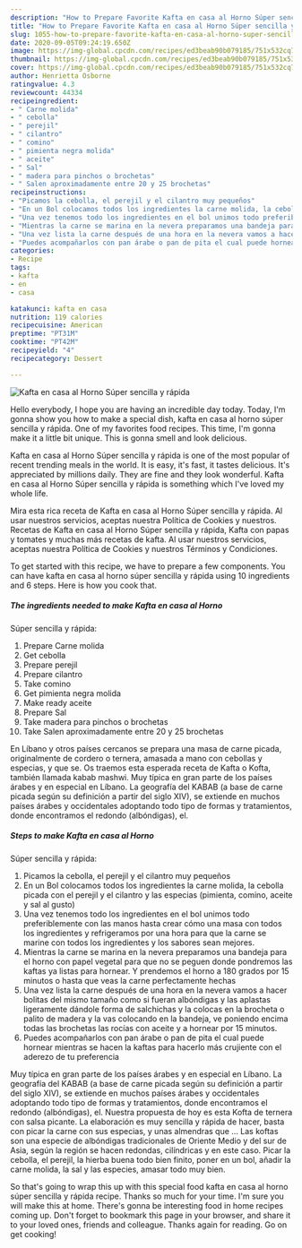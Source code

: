 ```yaml
---
description: "How to Prepare Favorite Kafta en casa al Horno Súper sencilla y rápida"
title: "How to Prepare Favorite Kafta en casa al Horno Súper sencilla y rápida"
slug: 1055-how-to-prepare-favorite-kafta-en-casa-al-horno-super-sencilla-y-rapida
date: 2020-09-05T09:24:19.650Z
image: https://img-global.cpcdn.com/recipes/ed3beab90b079185/751x532cq70/kafta-en-casa-al-horno-super-sencilla-y-rapida-foto-principal.jpg
thumbnail: https://img-global.cpcdn.com/recipes/ed3beab90b079185/751x532cq70/kafta-en-casa-al-horno-super-sencilla-y-rapida-foto-principal.jpg
cover: https://img-global.cpcdn.com/recipes/ed3beab90b079185/751x532cq70/kafta-en-casa-al-horno-super-sencilla-y-rapida-foto-principal.jpg
author: Henrietta Osborne
ratingvalue: 4.3
reviewcount: 44334
recipeingredient:
- " Carne molida"
- " cebolla"
- " perejil"
- " cilantro"
- " comino"
- " pimienta negra molida"
- " aceite"
- " Sal"
- " madera para pinchos o brochetas"
- " Salen aproximadamente entre 20 y 25 brochetas"
recipeinstructions:
- "Picamos la cebolla, el perejil y el cilantro muy pequeños"
- "En un Bol colocamos todos los ingredientes la carne molida, la cebolla picada con el perejil y el cilantro y las especias (pimienta, comino, aceite y sal al gusto)"
- "Una vez tenemos todo los ingredientes en el bol unimos todo preferiblemente con las manos hasta crear cómo una masa con todos los ingredientes y refrigeramos por una hora para que la carne se marine con todos los ingredientes y los sabores sean mejores."
- "Mientras la carne se marina en la nevera preparamos una bandeja para el horno con papel vegetal para que no se peguen donde pondremos las kaftas ya listas para hornear. Y prendemos el horno a 180 grados por 15 minutos o hasta que veas la carne perfectamente hechas"
- "Una vez lista la carne después de una hora en la nevera vamos a hacer bolitas del mismo tamaño como si fueran albóndigas y las aplastas ligeramente dándole forma de salchichas y la colocas en la brocheta o palito de madera y la vas colocando en la bandeja, ve poniendo encima todas las brochetas las rocías con aceite y a hornear por 15 minutos."
- "Puedes acompañarlos con pan árabe o pan de pita el cual puede hornear mientras se hacen la kaftas para hacerlo más crujiente con el aderezo de tu preferencia"
categories:
- Recipe
tags:
- kafta
- en
- casa

katakunci: kafta en casa 
nutrition: 119 calories
recipecuisine: American
preptime: "PT31M"
cooktime: "PT42M"
recipeyield: "4"
recipecategory: Dessert

---
```



![Kafta en casa al Horno
Súper sencilla y rápida](https://img-global.cpcdn.com/recipes/ed3beab90b079185/751x532cq70/kafta-en-casa-al-horno-super-sencilla-y-rapida-foto-principal.jpg)

Hello everybody, I hope you are having an incredible day today. Today, I'm gonna show you how to make a special dish, kafta en casa al horno
súper sencilla y rápida. One of my favorites food recipes. This time, I'm gonna make it a little bit unique. This is gonna smell and look delicious.

Kafta en casa al Horno
Súper sencilla y rápida is one of the most popular of recent trending meals in the world. It is easy, it's fast, it tastes delicious. It's appreciated by millions daily. They are fine and they look wonderful. Kafta en casa al Horno
Súper sencilla y rápida is something which I've loved my whole life.

Mira esta rica receta de Kafta en casa al Horno Súper sencilla y rápida. Al usar nuestros servicios, aceptas nuestra Política de Cookies y nuestros. Recetas de Kafta en casa al Horno Súper sencilla y rápida, Kafta con papas y tomates y muchas más recetas de kafta. Al usar nuestros servicios, aceptas nuestra Política de Cookies y nuestros Términos y Condiciones.


To get started with this recipe, we have to prepare a few components. You can have kafta en casa al horno
súper sencilla y rápida using 10 ingredients and 6 steps. Here is how you cook that.

<!--inarticleads1-->

##### The ingredients needed to make Kafta en casa al Horno
Súper sencilla y rápida:

1. Prepare  Carne molida
1. Get  cebolla
1. Prepare  perejil
1. Prepare  cilantro
1. Take  comino
1. Get  pimienta negra molida
1. Make ready  aceite
1. Prepare  Sal
1. Take  madera para pinchos o brochetas
1. Take  Salen aproximadamente entre 20 y 25 brochetas


En Líbano y otros países cercanos se prepara una masa de carne picada, originalmente de cordero o ternera, amasada a mano con cebollas y especias, y que se. Os traemos esta esperada receta de Kafta o Kofta, también llamada kabab mashwi. Muy típica en gran parte de los países árabes y en especial en Líbano. La geografía del KABAB (a base de carne picada según su definición a partir del siglo XIV), se extiende en muchos países árabes y occidentales adoptando todo tipo de formas y tratamientos, donde encontramos el redondo (albóndigas), el. 

<!--inarticleads2-->

##### Steps to make Kafta en casa al Horno
Súper sencilla y rápida:

1. Picamos la cebolla, el perejil y el cilantro muy pequeños
1. En un Bol colocamos todos los ingredientes la carne molida, la cebolla picada con el perejil y el cilantro y las especias (pimienta, comino, aceite y sal al gusto)
1. Una vez tenemos todo los ingredientes en el bol unimos todo preferiblemente con las manos hasta crear cómo una masa con todos los ingredientes y refrigeramos por una hora para que la carne se marine con todos los ingredientes y los sabores sean mejores.
1. Mientras la carne se marina en la nevera preparamos una bandeja para el horno con papel vegetal para que no se peguen donde pondremos las kaftas ya listas para hornear. Y prendemos el horno a 180 grados por 15 minutos o hasta que veas la carne perfectamente hechas
1. Una vez lista la carne después de una hora en la nevera vamos a hacer bolitas del mismo tamaño como si fueran albóndigas y las aplastas ligeramente dándole forma de salchichas y la colocas en la brocheta o palito de madera y la vas colocando en la bandeja, ve poniendo encima todas las brochetas las rocías con aceite y a hornear por 15 minutos.
1. Puedes acompañarlos con pan árabe o pan de pita el cual puede hornear mientras se hacen la kaftas para hacerlo más crujiente con el aderezo de tu preferencia


Muy típica en gran parte de los países árabes y en especial en Líbano. La geografía del KABAB (a base de carne picada según su definición a partir del siglo XIV), se extiende en muchos países árabes y occidentales adoptando todo tipo de formas y tratamientos, donde encontramos el redondo (albóndigas), el. Nuestra propuesta de hoy es esta Kofta de ternera con salsa picante. La elaboración es muy sencilla y rápida de hacer, basta con picar la carne con sus especias, y unas almendras que … Las koftas son una especie de albóndigas tradicionales de Oriente Medio y del sur de Asia, según la región se hacen redondas, cilíndricas y en este caso. Picar la cebolla, el perejil, la hierba buena todo bien finito, poner en un bol, añadir la carne molida, la sal y las especies, amasar todo muy bien. 

So that's going to wrap this up with this special food kafta en casa al horno
súper sencilla y rápida recipe. Thanks so much for your time. I'm sure you will make this at home. There's gonna be interesting food in home recipes coming up. Don't forget to bookmark this page in your browser, and share it to your loved ones, friends and colleague. Thanks again for reading. Go on get cooking!
